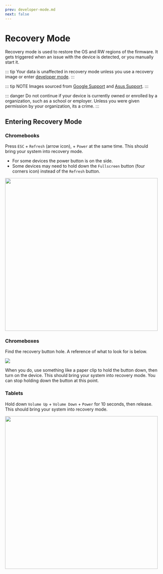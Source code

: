 ```yaml
---
prev: developer-mode.md
next: false
---
```


# Recovery Mode

Recovery mode is used to restore the OS and RW regions of the firmware. It gets triggered when an issue with the device is detected, or you manually start it.

::: tip
Your data is unaffected in recovery mode unless you use a recovery image or enter [developer mode](entering-developer-mode.html).
:::

::: tip NOTE
Images sourced from [Google Support](https://support.google.com/chrome/a/answer/1360642?sjid=16957732159917599441-NC#chromebox&zippy=%2Cwipe-a-chromebox) and [Asus Support](https://www.asus.com/support/FAQ/1039185/).
:::

::: danger
Do not continue if your device is currently owned or enrolled by a organization, such as a school or employer. Unless you were given permission by your organization, its a crime.
:::

## Entering Recovery Mode

### Chromebooks

Press `ESC` + `Refresh` (arrow icon), + `Power` at the same time. This should bring your system into recovery mode.

- For some devices the power button is on the side.
- Some devices may need to hold down the `Fullscreen` button (four corners icon) instead of the `Refresh` button.

<img src="/recovery/recovery-keyboard-hint.png" width=500>

### Chromeboxes

Find the recovery button hole. A reference of what to look for is below.

<img src="/recovery/recovery-chromebox-hint.png">

When you do, use something like a paper clip to hold the button down, then turn on the device. This should bring your system into recovery mode.
You can stop holding down the button at this point.

### Tablets

Hold down `Volume Up` + `Volume Down` + `Power` for 10 seconds, then release. This should bring your system into recovery mode.

<img src="/recovery/recovery-tablet-hint.png" width=500>
